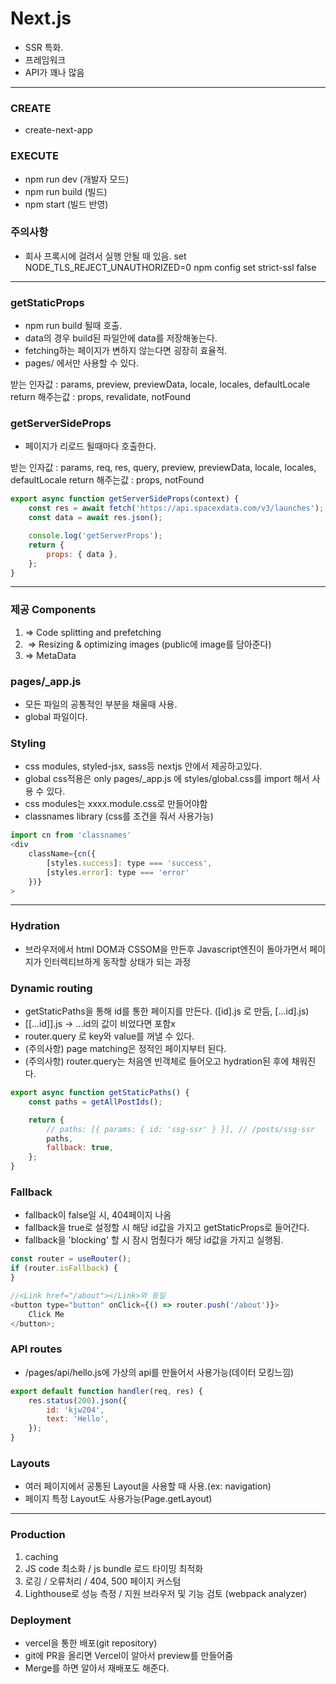 # Next.js

-   SSR 특화.
-   프레임워크
-   API가 꽤나 많음

---

### CREATE

-   create-next-app

### EXECUTE

-   npm run dev (개발자 모드)
-   npm run build (빌드)
-   npm start (빌드 반영)

### 주의사항

-   회사 프록시에 걸려서 실행 안될 때 있음.
    set NODE_TLS_REJECT_UNAUTHORIZED=0
    npm config set strict-ssl false

---

### getStaticProps

-   npm run build 될때 호출.
-   data의 경우 build된 파일안에 data를 저장해놓는다.
-   fetching하는 페이지가 변하지 않는다면 굉장히 효율적.
-   pages/ 에서만 사용할 수 있다.

받는 인자값 : params, preview, previewData, locale, locales, defaultLocale
return 해주는값 : props, revalidate, notFound

### getServerSideProps

-   페이지가 리로드 될때마다 호출한다.

받는 인자값 : params, req, res, query, preview, previewData, locale, locales, defaultLocale
return 해주는값 : props, notFound

```javascript
export async function getServerSideProps(context) {
    const res = await fetch('https://api.spacexdata.com/v3/launches');
    const data = await res.json();

    console.log('getServerProps');
    return {
        props: { data },
    };
}
```

---

### 제공 Components

1. <Link href="/posts/first-post"></Link> => Code splitting and prefetching
2. <Image/> => Resizing & optimizing images (public에 image를 담아준다)
3. <Head> => MetaData <haed>

### pages/\_app.js

-   모든 파일의 공통적인 부분을 채울때 사용.
-   global 파일이다.

### Styling

-   css modules, styled-jsx, sass등 nextjs 안에서 제공하고있다.
-   global css적용은 only pages/\_app.js 에 styles/global.css를 import 해서 사용 수 있다.
-   css modules는 xxxx.module.css로 만들어야함
-   classnames library (css를 조건을 줘서 사용가능)

```javascript
import cn from 'classnames'
<div
    className={cn({
        [styles.success]: type === 'success',
        [styles.error]: type === 'error'
    })}
>
```

---

### Hydration

-   브라우저에서 html DOM과 CSSOM을 만든후 Javascript엔진이 돌아가면서 페이지가 인터렉티브하게 동작할 상태가 되는 과정

### Dynamic routing

-   getStaticPaths을 통해 id를 통한 페이지를 만든다.
    ([id].js 로 만듬, [...id].js)
-   [[...id]].js -> ...id의 값이 비었다면 포함x
-   router.query 로 key와 value를 꺼낼 수 있다.
-   (주의사항) page matching은 정적인 페이지부터 된다.
-   (주의사항) router.query는 처음엔 빈객체로 들어오고 hydration된 후에 채워진다.

```javascript
export async function getStaticPaths() {
    const paths = getAllPostIds();

    return {
        // paths: [{ params: { id: 'ssg-ssr' } }], // /posts/ssg-ssr
        paths,
        fallback: true,
    };
}
```

### Fallback

-   fallback이 false일 시, 404페이지 나옴
-   fallback을 true로 설정할 시 해당 id값을 가지고 getStaticProps로 들어간다.
-   fallback을 'blocking' 할 시 잠시 멈췄다가 해당 id값을 가지고 실행됨.

```javascript
const router = useRouter();
if (router.isFallback) {
}

//<Link href="/about"></Link>와 동일
<button type="button" onClick={() => router.push('/about')}>
    Click Me
</button>;
```

### API routes

-   /pages/api/hello.js에 가상의 api를 만들어서 사용가능(데이터 모킹느낌)

```javascript
export default function handler(req, res) {
    res.status(200).json({
        id: 'kjw204',
        text: 'Hello',
    });
}
```

### Layouts

-   여러 페이지에서 공통된 Layout을 사용할 때 사용.(ex: navigation)
-   페이지 특정 Layout도 사용가능(Page.getLayout)

---

### Production

1. caching
2. JS code 최소화 / js bundle 로드 타이밍 최적화
3. 로깅 / 오류처리 / 404, 500 페이지 커스텀
4. Lighthouse로 성능 측정 / 지원 브라우저 및 기능 검토 (webpack analyzer)

### Deployment

-   vercel을 통한 배포(git repository)
-   git에 PR을 올리면 Vercel이 알아서 preview를 만들어줌
-   Merge를 하면 알아서 재배포도 해준다.
